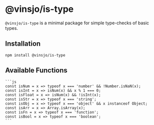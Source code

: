 # @vinsjo/is-type

`@vinsjo/is-type` is a minimal package for simple type-checks of basic types.

## Installation

    npm install @vinsjo/is-type

## Available Functions

    ```js
    const isNum = x => typeof x === 'number' && !Number.isNaN(x);
    const isInt = x => isNum(x) && x % 1 === 0;
    const isFloat = x => isNum(x) && !isInt(x);
    const isStr = x => typeof x === 'string';
    const isObj = x => typeof x === 'object' && x instanceof Object;
    const isArr = x => Array.isArray(x);
    const isFn = x => typeof x === 'function';
    const isBool = x => typeof x === 'boolean';
    ```
